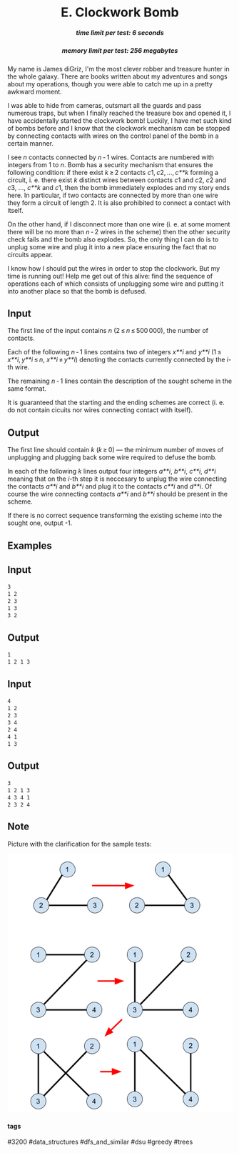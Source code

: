 <h1 style='text-align: center;'> E. Clockwork Bomb</h1>

<h5 style='text-align: center;'>time limit per test: 6 seconds</h5>
<h5 style='text-align: center;'>memory limit per test: 256 megabytes</h5>

My name is James diGriz, I'm the most clever robber and treasure hunter in the whole galaxy. There are books written about my adventures and songs about my operations, though you were able to catch me up in a pretty awkward moment.

I was able to hide from cameras, outsmart all the guards and pass numerous traps, but when I finally reached the treasure box and opened it, I have accidentally started the clockwork bomb! Luckily, I have met such kind of bombs before and I know that the clockwork mechanism can be stopped by connecting contacts with wires on the control panel of the bomb in a certain manner.

I see *n* contacts connected by *n* - 1 wires. Contacts are numbered with integers from 1 to *n*. Bomb has a security mechanism that ensures the following condition: if there exist *k* ≥ 2 contacts *c*1, *c*2, ..., *c**k* forming a circuit, i. e. there exist *k* distinct wires between contacts *c*1 and *c*2, *c*2 and *c*3, ..., *c**k* and *c*1, then the bomb immediately explodes and my story ends here. In particular, if two contacts are connected by more than one wire they form a circuit of length 2. It is also prohibited to connect a contact with itself.

On the other hand, if I disconnect more than one wire (i. e. at some moment there will be no more than *n* - 2 wires in the scheme) then the other security check fails and the bomb also explodes. So, the only thing I can do is to unplug some wire and plug it into a new place ensuring the fact that no circuits appear.

I know how I should put the wires in order to stop the clockwork. But my time is running out! Help me get out of this alive: find the sequence of operations each of which consists of unplugging some wire and putting it into another place so that the bomb is defused. 

## Input

The first line of the input contains *n* (2 ≤ *n* ≤ 500 000), the number of contacts.

Each of the following *n* - 1 lines contains two of integers *x**i* and *y**i* (1 ≤ *x**i*, *y**i* ≤ *n*, *x**i* ≠ *y**i*) denoting the contacts currently connected by the *i*-th wire.

The remaining *n* - 1 lines contain the description of the sought scheme in the same format.

It is guaranteed that the starting and the ending schemes are correct (i. e. do not contain cicuits nor wires connecting contact with itself).

## Output

The first line should contain *k* (*k* ≥ 0) — the minimum number of moves of unplugging and plugging back some wire required to defuse the bomb.

In each of the following *k* lines output four integers *a**i*, *b**i*, *c**i*, *d**i* meaning that on the *i*-th step it is neccesary to unplug the wire connecting the contacts *a**i* and *b**i* and plug it to the contacts *c**i* and *d**i*. Of course the wire connecting contacts *a**i* and *b**i* should be present in the scheme.

If there is no correct sequence transforming the existing scheme into the sought one, output -1.

## Examples

## Input


```
3  
1 2  
2 3  
1 3  
3 2  

```
## Output


```
1  
1 2 1 3  

```
## Input


```
4  
1 2  
2 3  
3 4  
2 4  
4 1  
1 3  

```
## Output


```
3  
1 2 1 3  
4 3 4 1  
2 3 2 4  

```
## Note

Picture with the clarification for the sample tests:

 ![](images/60ddd75b3c0a8ce16ddfab65572ef220677ad324.png) 

#### tags 

#3200 #data_structures #dfs_and_similar #dsu #greedy #trees 